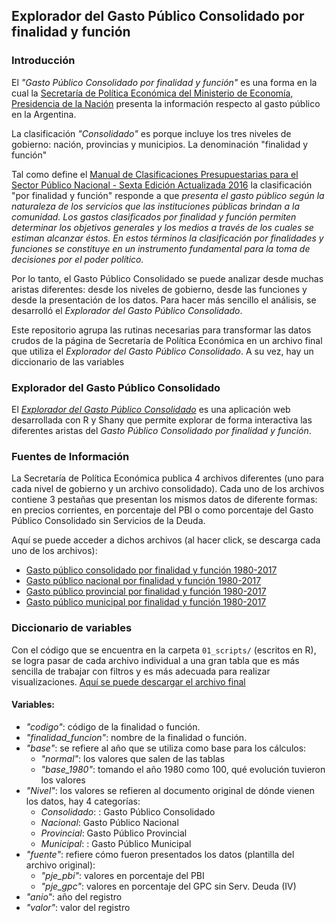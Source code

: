 
## Explorador del Gasto Público Consolidado por finalidad y función


### Introducción

El *"Gasto Público Consolidado por finalidad y función"* es una forma en la cual la [Secretaría de Política Económica del Ministerio de Economía, Presidencia de la Nación](https://www.argentina.gob.ar/economia/politicaeconomica/macroeconomica/gastopublicoconsolidado) presenta la información respecto al gasto público en la Argentina. 

La clasificación _"Consolidado"_ es porque incluye los tres niveles de gobierno: nación, provincias y municipios. La denominación "finalidad y función"

Tal como define el [Manual de Clasificaciones Presupuestarias para el Sector Público Nacional - Sexta Edición Actualizada 2016](https://www.minhacienda.gob.ar/onp/documentos/manuales/clasificador16.pdf) la clasificación "por finalidad y función" responde a que _presenta el gasto público según la naturaleza de los servicios que las instituciones públicas brindan a la comunidad. Los gastos clasificados por finalidad y función permiten determinar los objetivos generales y los medios a través de los cuales se estiman alcanzar éstos. En estos términos la clasificación por finalidades y funciones se constituye en un instrumento fundamental para la toma de decisiones por el poder político._ 

Por lo tanto, el Gasto Público Consolidado se puede analizar desde muchas aristas diferentes: desde los niveles de gobierno, desde las funciones y desde la presentación de los datos. Para hacer más sencillo el análisis, se desarrolló el *Explorador del Gasto Público Consolidado*.

Este repositorio agrupa las rutinas necesarias para transformar las datos crudos de la página de Secretaría de Política Económica en un archivo final que utiliza el _Explorador del Gasto Público Consolidado_. A su vez, hay un diccionario de las variables


### Explorador del Gasto Público Consolidado

El *[Explorador del Gasto Público Consolidado](https://lautarocantar.shinyapps.io/gpc_v1)* es una aplicación web desarrollada con R y Shany que permite explorar de forma interactiva las diferentes aristas del _Gasto Público Consolidado por finalidad y función_. 


### Fuentes de Información

La Secretaría de Política Económica publica 4 archivos diferentes (uno para cada nivel de gobierno y un archivo consolidado). Cada uno de los archivos contiene 3 pestañas que presentan los mismos datos de diferente formas: en precios corrientes, en porcentaje del PBI o como porcentaje del Gasto Público Consolidado sin Servicios de la Deuda.

Aquí se puede acceder a dichos archivos (al hacer click, se descarga cada uno de los archivos):

* [Gasto público consolidado por finalidad y función 1980-2017](https://www.argentina.gob.ar/sites/default/files/gasto_publico_consolidado_1980-2017.xl)
* [Gasto público nacional por finalidad y función 1980-2017](https://www.argentina.gob.ar/sites/default/files/gasto_publico_nacional_1980-2017.xls)
* [Gasto público provincial por finalidad y función 1980-2017](https://www.argentina.gob.ar/sites/default/files/gasto_publico_provincial_1980-2017.xls)
* [Gasto público municipal por finalidad y función 1980-2017](https://www.argentina.gob.ar/sites/default/files/gasto_publico_municipal_1980-2017.xls)

### Diccionario de variables

Con el código que se encuentra en la carpeta `01_scripts/` (escritos en R), se logra pasar de cada archivo individual a una gran tabla que es más sencilla de trabajar con filtros y es más adecuada para realizar visualizaciones. [Aquí se puede descargar el archivo final]()

#### Variables:

* *"codigo"*: código de la finalidad o función.
* *"finalidad_funcion"*: nombre de la finalidad o función.
* *"base"*: se refiere al año que se utiliza como base para los cálculos:
    + _"normal"_: los valores que salen de las tablas
    + _"base_1980"_: tomando el año 1980 como 100, qué evolución tuvieron los valores
* *"Nivel"*: los valores se refieren al documento original de dónde vienen los datos, hay 4 categorías:
    + _Consolidado_: : Gasto Público Consolidado
    + _Nacional_: Gasto Público Nacional
    + _Provincial_: Gasto Público Provincial
    + _Municipal_: : Gasto Público Municipal
* *"fuente"*: refiere cómo fueron presentados los datos (plantilla del archivo original):
    + _"pje_pbi"_: valores en porcentaje del PBI
    + _"pje_gpc"_: valores en porcentaje del GPC sin Serv. Deuda (IV)
* *"anio"*: año del registro
* *"valor"*: valor del registro


